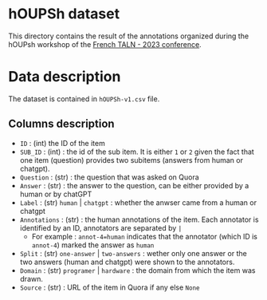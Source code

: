# hOUPSh dataset

This directory contains the result of the annotations organized during the hOUPsh workshop of the [French TALN - 2023 conference](https://coria-taln-2023.sciencesconf.org/).  


# Data description

The dataset is contained in `hOUPSh-v1.csv` file. 

## Columns description
- `ID` : (int) the ID of the item
- `SUB_ID` : (int) : the id of the sub item. It is either `1` or `2` given the fact that one item (question) provides two subitems (answers from human or chatgpt). 
- `Question` : (str) : the question that was asked on Quora
- `Answer` : (str) : the answer to the question, can be either provided by a human or by chatGPT
- `Label` : (str) `human` | `chatgpt` : whether the anwser came from a human or chatgpt
- `Annotations` : (str) : the human annotations of the item. Each annotator is identified by an ID, annotators are separated by `|`
    - For example : `annot-4=human` indicates that the annotator (which ID is `annot-4`) marked the answer as `human`
- `Split` : (str) `one-answer` | `two-answers` : wether only one answer or the two answers (human and chatgpt)  were shown to the annotators.
- `Domain` : (str) `programer` | `hardware` : the domain from which the item was drawn.
- `Source` : (str) : URL of the item in Quora if any else `None`
